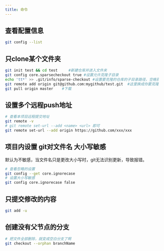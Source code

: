 ```yaml
---
title: 命令
---
```

## 查看配置信息
```bash
git config --list
```
## 只clone某个文件夹
```bash
git init test && cd test     #新建仓库并进入文件夹
git config core.sparsecheckout true #设置允许克隆子目录
echo 'tt*' >> .git/info/sparse-checkout #设置要克隆的仓库的子目录路径，空格别漏
git remote add origin git@github.com:mygithub/test.git  #这里换成你要克隆的项目和库
git pull origin master    #下载
```
## 设置多个远程push地址
```bash
# 查看本项目远程提交地址
git remote -v
# git remote set-url --add <name> <url> 即可
git remote set-url --add origin https://github.com/xxx/xxx
```
## 项目内设置 git对文件名 大小写敏感
默认为不敏感，当文件名只是更改大小写时，git无法识别更新，导致报错。
```bash
# 查看忽略的设置
git config --get core.ignorecase
# 设置大小写敏感
git config core.ignorecase false
```
## 只提交修改的内容
```bash
git add -u
```
## 创建没有父节点的分支
```bash
# 把文件全部删除，就变成空白分支了啊
git checkout --orphan branchName
```

